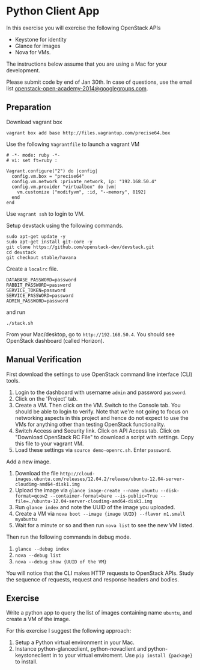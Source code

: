 # Python Client App

In this exercise you will exercise the following OpenStack APIs

- Keystone for identity
- Glance for images
- Nova for VMs.

The instructions below assume that you are using a Mac for your development.

Please submit code by end of Jan 30th. In case of questions,
use the email list openstack-open-academy-2014@googlegroups.com.


## Preparation

Download vagrant box

```
vagrant box add base http://files.vagrantup.com/precise64.box
```

Use the following `Vagrantfile` to launch a vagrant VM

```
# -*- mode: ruby -*-
# vi: set ft=ruby :

Vagrant.configure("2") do |config|
  config.vm.box = "precise64"
  config.vm.network :private_network, ip: "192.168.50.4"
  config.vm.provider "virtualbox" do |vm|
    vm.customize ["modifyvm", :id, "--memory", 8192]
  end
end
```

Use `vagrant ssh` to login to VM.

Setup devstack using the following commands.

```
sudo apt-get update -y
sudo apt-get install git-core -y
git clone https://github.com/openstack-dev/devstack.git
cd devstack
git checkout stable/havana
```

Create a `localrc` file.

```
DATABASE_PASSWORD=password
RABBIT_PASSWORD=password
SERVICE_TOKEN=password
SERVICE_PASSWORD=password
ADMIN_PASSWORD=password
```

and run

```
./stack.sh
```

From your Mac/desktop, go to `http://192.168.50.4`. You should see OpenStack
dashboard (called Horizon).

## Manual Verification

First download the settings to use OpenStack command line interface (CLI)
tools.

1. Login to the dashboard with username `admin` and password `password`.
2. Click on the 'Project' tab.
3. Create a VM. Then click on the VM. Switch to the Console tab. You should be
   able to login to verify. Note that we're not going to focus on networking
   aspects in this project and hence do not expect to use the VMs for anything
   other than testing OpenStack functionality.
4. Switch Access and Security link. Click on API Access tab. Click on "Download
   OpenStack RC File" to download a script with settings. Copy this file to
   your vagrant VM.
5. Load these settings via `source demo-openrc.sh`. Enter `password`.

Add a new image.

1. Download the file `http://cloud-images.ubuntu.com/releases/12.04.2/release/ubuntu-12.04-server-cloudimg-amd64-disk1.img`
2. Upload the image via `glance image-create --name ubuntu
--disk-format=qcow2 --container-format=bare --is-public=True --file=./ubuntu-12.04-server-cloudimg-amd64-disk1.img`
3. Run `glance index` and note the UUID of the image you uploaded.
4. Create a VM via `nova boot --image {image UUID} --flavor m1.small myubuntu`
5. Wait for a minute or so and then run `nova list` to see the new VM listed.

Then run the following commands in debug mode.

1. `glance --debug index`
2. `nova --debug list`
3. `nova --debug show {UUID of the VM}`

You will notice that the CLI makes HTTP requests to OpenStack APIs. Study the
 sequence of requests, request and response headers and bodies.

## Exercise

Write a python app to query the list of images containing name `ubuntu`, and create a VM of the image.

For this exercise I suggest the following approach:

1. Setup a Python virtual environment in your Mac.
2. Instance python-glanceclient, python-novaclient and python-keystoneclient
in to your virtual enviroment. Use `pip install {package}` to install.







